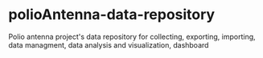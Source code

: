 # polioAntenna-data-repository
Polio antenna project's data repository for collecting, exporting, importing, data managment, data analysis and visualization, dashboard 
